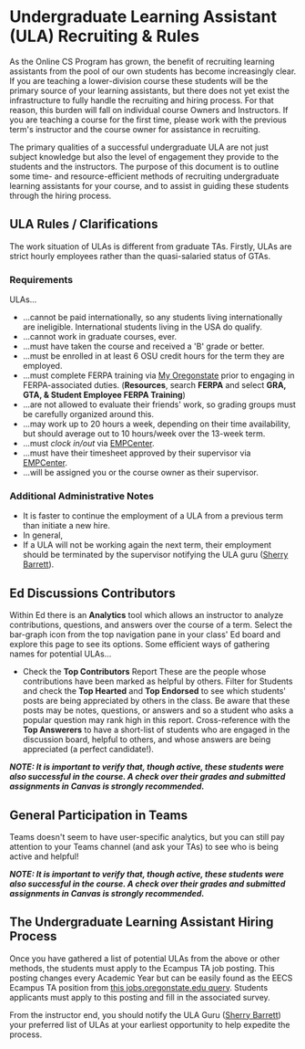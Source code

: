 # Undergraduate Learning Assistant (ULA) Recruiting & Rules

As the Online CS Program has grown, the benefit of recruiting learning assistants from the pool of our own students has become increasingly clear.  If you are teaching a lower-division course these students will be the primary source of your learning assistants, but there does not yet exist the infrastructure to fully handle the recruiting and hiring process.  For that reason, this burden will fall on individual course Owners and Instructors. If you are teaching a course for the first time, please work with the previous term's instructor and the course owner for assistance in recruiting.

The primary qualities of a successful undergraduate ULA are not just subject knowledge but also the level of engagement they provide to the students and the instructors.  The purpose of this document is to outline some time- and resource-efficient methods of recruiting undergraduate learning assistants for your course, and to assist in guiding these students through the hiring process.

## ULA Rules / Clarifications

The work situation of ULAs is different from graduate TAs. Firstly, ULAs are strict hourly employees rather than the quasi-salaried status of GTAs.

### Requirements

ULAs...

- ...cannot be paid internationally, so any students living internationally are ineligible. International students living in the USA do qualify.
- ...cannot work in graduate courses, ever.
- ...must have taken the course and received a 'B' grade or better.
- ...must be enrolled in at least 6 OSU credit hours for the term they are employed.
- ...must complete FERPA training via [My Oregonstate](https://my.oregonstate.edu/web/myosu/employee) prior to engaging in FERPA-associated duties. (**Resources**, search **FERPA** and select **GRA, GTA, & Student Employee FERPA Training**)
- ...are not allowed to evaluate their friends' work, so grading groups must be carefully organized around this.
- ...may work up to 20 hours a week, depending on their time availability, but should average out to 10 hours/week over the 13-week term.
- ...must *clock in/out* via [EMPCenter](https://mytime.oregonstate.edu).
- ...must have their timesheet approved by their supervisor via [EMPCenter](https://mytime.oregonstate.edu).
- ...will be assigned you or the course owner as their supervisor.

### Additional Administrative Notes

- It is faster to continue the employment of a ULA from a previous term than initiate a new hire.
- In general, 
- If a ULA will not be working again the next term, their employment should be terminated by the supervisor notifying the ULA guru ([Sherry Barrett](mailto:sherry.barrett@oregonstate.edu)).

## Ed Discussions Contributors

Within Ed there is an **Analytics** tool which allows an instructor to analyze contributions, questions, and answers over the course of a term.  Select the bar-graph icon from the top navigation pane in your class' Ed board and explore this page to see its options.  Some efficient ways of gathering names for potential ULAs...

- Check the **Top Contributors** Report
These are the people whose contributions have been marked as helpful by others. Filter for Students and check the **Top Hearted** and **Top Endorsed** to see which students' posts are being appreciated by others in the class. Be aware that these posts may be notes, questions, or answers and so a student who asks a popular question may rank high in this report. Cross-reference with the **Top Answerers** to have a short-list of students who are engaged in the discussion board, helpful to others, and whose answers are being appreciated (a perfect candidate!).

**_NOTE: It is important to verify that, though active, these students were also successful in the course.  A check over their grades and submitted assignments in Canvas is strongly recommended._**

## General Participation in Teams

Teams doesn't seem to have user-specific analytics, but you can still pay attention to your Teams channel (and ask your TAs) to see who is being active and helpful!

**_NOTE: It is important to verify that, though active, these students were also successful in the course.  A check over their grades and submitted assignments in Canvas is strongly recommended._**

## The Undergraduate Learning Assistant Hiring Process

Once you have gathered a list of potential ULAs from the above or other methods, the students must apply to the Ecampus TA job posting. This posting changes every Academic Year but can be easily found as the EECS Ecampus TA position from [this jobs.oregonstate.edu query](https://jobs.oregonstate.edu/postings/search?utf8=%E2%9C%93&query=Ecampus&query_v0_posted_at_date=&1970%5B%5D=8&query_organizational_tier_3_id%5B%5D=594&225=&commit=Search).  Students applicants must apply to this posting and fill in the associated survey.

From the instructor end, you should notify the ULA Guru ([Sherry Barrett](mailto:sherry.barrett@oregonstate.edu)) your preferred list of ULAs at your earliest opportunity to help expedite the process.
